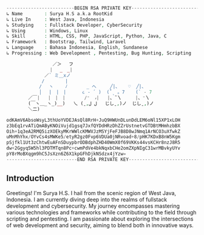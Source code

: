 ```php
-------------------------𝙱𝙴𝙶𝙸𝙽 𝚁𝚂𝙰 𝙿𝚁𝙸𝚅𝙰𝚃𝙴 𝙺𝙴𝚈-------------------------
↳ 𝙽𝚊𝚖𝚎        : 𝚂𝚞𝚛𝚢𝚊 𝙷.𝚂 𝚊.𝚔.𝚊 𝚁𝚘𝚘𝚝𝙺𝚒𝚍
↳ 𝙻𝚒𝚟𝚎 𝙸𝚗     : 𝚆𝚎𝚜𝚝 𝙹𝚊𝚟𝚊, 𝙸𝚗𝚍𝚘𝚗𝚎𝚜𝚒𝚊
↳ 𝚂𝚝𝚞𝚍𝚢𝚒𝚗𝚐    : 𝙵𝚞𝚕𝚕𝚜𝚝𝚊𝚌𝚔 𝙳𝚎𝚟𝚎𝚕𝚘𝚙𝚎𝚛, 𝙲𝚢𝚋𝚎𝚛𝚂𝚎𝚌𝚞𝚛𝚒𝚝𝚢
↳ 𝚄𝚜𝚒𝚗𝚐       : 𝚆𝚒𝚗𝚍𝚘𝚠𝚜, 𝙻𝚒𝚗𝚞𝚡
↳ 𝚂𝚔𝚒𝚕𝚕       : 𝙷𝚃𝙼𝙻, 𝙲𝚂𝚂, 𝙿𝙷𝙿, 𝙹𝚊𝚟𝚊𝚂𝚌𝚛𝚒𝚙𝚝, 𝙿𝚢𝚝𝚑𝚘𝚗, 𝙹𝚊𝚟𝚊, 𝙲
↳ 𝙵𝚛𝚊𝚖𝚎𝚠𝚘𝚛𝚔   : 𝙱𝚘𝚘𝚝𝚜𝚝𝚛𝚊𝚙, 𝚃𝚊𝚒𝚕𝚠𝚒𝚗𝚍, 𝙻𝚊𝚛𝚊𝚟𝚎𝚕
↳ 𝙻𝚊𝚗𝚐𝚞𝚊𝚐𝚎    : 𝙱𝚊𝚑𝚊𝚜𝚊 𝙸𝚗𝚍𝚘𝚗𝚎𝚜𝚒𝚊, 𝙴𝚗𝚐𝚕𝚒𝚜𝚑, 𝚂𝚞𝚗𝚍𝚊𝚗𝚎𝚜𝚎
↳ 𝙿𝚛𝚘𝚐𝚛𝚎𝚜𝚜𝚒𝚗𝚐 : 𝚆𝚎𝚋 𝙳𝚎𝚟𝚎𝚕𝚘𝚙𝚖𝚎𝚗𝚝 , 𝙿𝚎𝚗𝚝𝚎𝚜𝚝𝚒𝚗𝚐, 𝙱𝚞𝚐 𝙷𝚞𝚗𝚝𝚒𝚗𝚐, 𝚂𝚌𝚛𝚒𝚙𝚝𝚒𝚗𝚐

                 ／＞　 フ
                | 　_　_| 
              ／` ミ＿xノ 
             /　　　　 |
            /　 ヽ　　 ﾉ       _ へ     ╱|、   ♡  ╱|、
            │　 |　|　|      ૮ - ՛ )  (˚ˎ 。7    (` - 7
        ／￣|   |　|　|       /⁻  ៸|   |、˜〵     |、⁻〵
        (￣ヽ＿_ヽ_)__)   乀 (ˍ,ل ل   じしˍ,)ノ  じしˍ,)ノ
        ＼二)

𝚘𝚍𝙺𝙰𝚖𝚅𝟼𝙰𝚋𝚜𝚘𝚆𝚜𝚢𝙻𝟹𝚝𝚑𝚄𝚘𝚈𝚅𝙳𝙴𝙹𝙰𝚜𝚀𝚕𝟾𝚁𝚛𝙷+𝙹𝚞𝚀𝟿𝙷𝚆𝚄𝚗𝙳𝙻𝚞𝚗𝙳𝚍𝙻𝙴𝙼𝟼𝚘𝙽𝚕𝟷𝟻𝚇𝙿𝟷𝚡𝙻𝙾𝙷
𝚣𝟹𝚋𝙴𝚚𝟷𝚛𝚟𝙰𝚃𝚒𝚀𝚖𝙰𝙱𝚢𝙺𝙽𝙾𝚒𝚅𝚞𝚓𝚍𝟷𝚐𝚜𝚚𝟽𝙹𝚡𝚏𝚀𝚈𝙳𝚍𝙷𝚁𝚣𝙳𝚑𝚉𝚉𝚛𝚄𝚜𝚝𝚗𝚎𝚝𝚟𝙶𝚃𝙳𝙱𝚝𝙼𝙷𝚖𝚑𝚣𝚋𝙱𝚇
𝙾𝚒𝚑+𝟷𝚚𝟹𝚎𝙰𝟸𝚁𝙼𝚀𝟻𝚒𝚣𝚇𝙾𝙴𝚔𝚢𝙼𝙺𝚛𝚆𝚆𝚕𝚌𝙺𝙼𝚆𝚅𝙹𝚣𝙼𝚂𝚈𝚓𝙵𝚎𝙵𝙹𝙱𝟾𝙳𝟾𝚠𝙹𝙽𝚖𝚚𝟷𝙰𝚛𝙽𝙲𝙾𝟹𝚞𝚇𝚏𝚠𝚔𝚉
𝚞𝙼𝚗𝙼𝚑𝚈𝚑𝚡/𝙾𝚈𝚟𝙲𝚜𝟺𝚜𝙼𝚆𝙺𝚎𝟻/𝚎𝚝𝚢𝚁𝟸𝚐𝚣𝟶𝙵𝚟𝚙𝟼𝚅𝙳𝚄𝚊𝟶𝚓𝙽𝚁𝚟𝚘𝚊𝚍+𝟾/𝚙𝙷𝙺𝟽𝙺𝙳𝚡𝙱𝟾𝚗𝚆𝟻𝙺𝚐𝚖
𝚙𝚂𝚓𝚏𝚔𝚕𝟷𝚄𝚝𝟹𝚣𝙲𝚑𝚝𝚠𝙴𝚞𝙰𝙵𝚗𝚂𝙳𝚞𝚢𝚙𝚋𝚛𝙾𝙳𝙱𝚍𝚙𝚑𝚉𝙷𝙳𝟺𝟶𝚆𝚖𝚇𝟶𝚏𝟼𝟿𝚅𝙺𝙺𝚜𝟺𝟺𝚟𝚜𝙺𝙲𝙷𝚛𝟾𝚗𝚣𝙹𝟾𝚁𝟻
𝚍𝚠+𝟸𝙶𝚐𝚢𝚚𝟻𝚆𝟻𝚑𝚕𝟹𝙿𝙳𝚃𝙼𝚃𝚚𝚗𝟾𝙿𝚌+𝚌𝚠𝚖𝙿𝚍𝚅𝚎𝟺𝚋𝚔𝙽𝚚𝚡𝚋𝙲𝙷𝚎𝟸𝚘𝚖𝚉𝚇𝚙𝙽𝙸𝚐𝙲𝟹𝟷𝚠𝚛𝙼𝙱𝚟𝚔𝚢𝚄𝚈𝚟
𝚙𝚈𝟾𝚛𝙼𝚘𝙱𝚇𝚚𝚐𝚖𝟿𝚑𝙲𝟻𝙹𝚜𝚇𝚣𝚗𝟼𝚉𝟼𝚇𝟷𝚔𝚙𝙶𝙵𝚑𝙳𝚓𝚔𝙽𝚂𝚍𝚣𝚡𝟺𝚓𝚈𝚣𝚠=
--------------------------𝙴𝙽𝙳 𝚁𝚂𝙰 𝙿𝚁𝙸𝚅𝙰𝚃𝙴 𝙺𝙴𝚈--------------------------
```


## Introduction
Greetings! I'm Surya H.S. I hail from the scenic region of West Java, Indonesia. I am currently diving deep into the realms of fullstack development and cybersecurity. My journey encompasses mastering various technologies and frameworks while contributing to the field through scripting and pentesting. I am passionate about exploring the intersections of web development and security, aiming to blend both in innovative ways.
